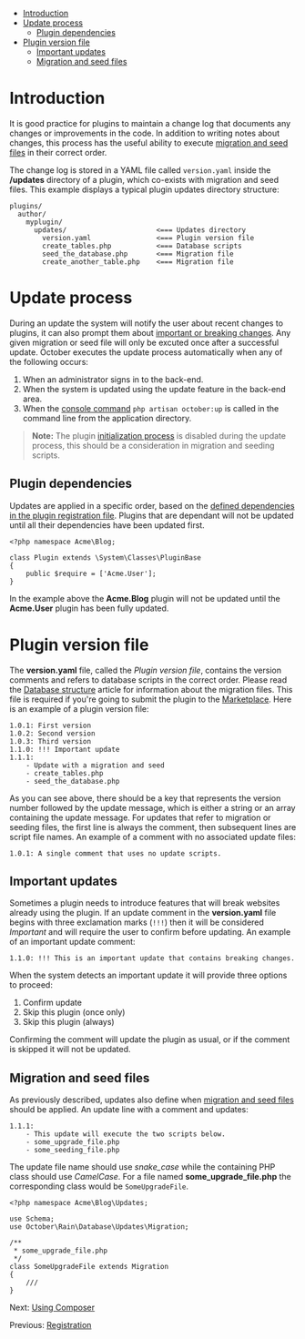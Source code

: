*   [Introduction](#introduction)
*   [Update process](#update-process)
    *   [Plugin dependencies](#plugin-dependencies)
*   [Plugin version file](#version-file)
    *   [Important updates](#important-updates)
    *   [Migration and seed files](#migration-seed-files)

<a name="introduction"></a>

# Introduction

It is good practice for plugins to maintain a change log that documents any changes or improvements in the code. In addition to writing notes about changes, this process has the useful ability to execute [migration and seed files](../database/structure.md) in their correct order.

The change log is stored in a YAML file called `version.yaml` inside the **/updates** directory of a plugin, which co-exists with migration and seed files. This example displays a typical plugin updates directory structure:

    plugins/
      author/
        myplugin/
          updates/                      <=== Updates directory
            version.yaml                <=== Plugin version file
            create_tables.php           <=== Database scripts
            seed_the_database.php       <=== Migration file
            create_another_table.php    <=== Migration file

<a name="update-process"></a>

# Update process

During an update the system will notify the user about recent changes to plugins, it can also prompt them about [important or breaking changes](#important-updates). Any given migration or seed file will only be excuted once after a successful update. October executes the update process automatically when any of the following occurs:

1.  When an administrator signs in to the back-end.
2.  When the system is updated using the update feature in the back-end area.
3.  When the [console command](../console/commands.md#console-up-command) `php artisan october:up` is called in the command line from the application directory.

> **Note:** The plugin [initialization process](registration.md#routing-initialization) is disabled during the update process, this should be a consideration in migration and seeding scripts.

<a name="plugin-dependencies"></a>

## Plugin dependencies

Updates are applied in a specific order, based on the [defined dependencies in the plugin registration file](registration.md#dependency-definitions). Plugins that are dependant will not be updated until all their dependencies have been updated first.

    <?php namespace Acme\Blog;

    class Plugin extends \System\Classes\PluginBase
    {
        public $require = ['Acme.User'];
    }

In the example above the **Acme.Blog** plugin will not be updated until the **Acme.User** plugin has been fully updated.

<a name="version-file"></a>

# Plugin version file

The **version.yaml** file, called the _Plugin version file_, contains the version comments and refers to database scripts in the correct order. Please read the [Database structure](../database/structure.md) article for information about the migration files. This file is required if you're going to submit the plugin to the [Marketplace](http://octobercms.com/help/site/marketplace). Here is an example of a plugin version file:

    1.0.1: First version
    1.0.2: Second version
    1.0.3: Third version
    1.1.0: !!! Important update
    1.1.1:
        - Update with a migration and seed
        - create_tables.php
        - seed_the_database.php

As you can see above, there should be a key that represents the version number followed by the update message, which is either a string or an array containing the update message. For updates that refer to migration or seeding files, the first line is always the comment, then subsequent lines are script file names. An example of a comment with no associated update files:

    1.0.1: A single comment that uses no update scripts.

<a name="important-updates"></a>

## Important updates

Sometimes a plugin needs to introduce features that will break websites already using the plugin. If an update comment in the **version.yaml** file begins with three exclamation marks (`!!!`) then it will be considered _Important_ and will require the user to confirm before updating. An example of an important update comment:

    1.1.0: !!! This is an important update that contains breaking changes.

When the system detects an important update it will provide three options to proceed:

1.  Confirm update
2.  Skip this plugin (once only)
3.  Skip this plugin (always)

Confirming the comment will update the plugin as usual, or if the comment is skipped it will not be updated.

<a name="migration-seed-files"></a>

## Migration and seed files

As previously described, updates also define when [migration and seed files](../database/structure.md) should be applied. An update line with a comment and updates:

    1.1.1:
        - This update will execute the two scripts below.
        - some_upgrade_file.php
        - some_seeding_file.php

The update file name should use _snake_case_ while the containing PHP class should use _CamelCase_. For a file named **some_upgrade_file.php** the corresponding class would be `SomeUpgradeFile`.

    <?php namespace Acme\Blog\Updates;

    use Schema;
    use October\Rain\Database\Updates\Migration;

    /**
     * some_upgrade_file.php
     */
    class SomeUpgradeFile extends Migration
    {
        ///
    }

Next: [Using Composer](composer.md)

Previous: [Registration](registration.md)
